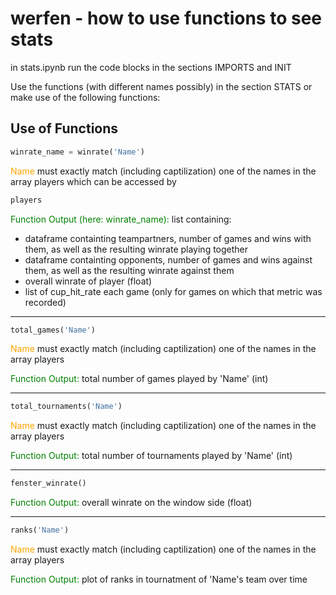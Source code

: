 # werfen - how to use functions to see stats

in stats.ipynb run the code blocks in the sections IMPORTS and INIT

Use the functions (with different names possibly) in the section STATS or make use of the following functions:

## Use of Functions

```python
winrate_name = winrate('Name')
``` 

<span style="color:orange">Name</span> must exactly match (including captilization) one of the names in the array players which can be accessed by

```python
players
``` 
<span style="color:green">Function Output (here: winrate_name):</span> list containing:
- dataframe containting teampartners, number of games and wins with them, as well as the resulting winrate playing together
- dataframe containting opponents, number of games and wins against them, as well as the resulting winrate against them
- overall winrate of player (float)
- list of cup_hit_rate each game (only for games on which that metric was recorded)

---

```python
total_games('Name')
``` 
<span style="color:orange">Name</span> must exactly match (including captilization) one of the names in the array players 

<span style="color:green">Function Output:</span> total number of games played by 'Name' (int)

---

```python
total_tournaments('Name')
``` 
<span style="color:orange">Name</span> must exactly match (including captilization) one of the names in the array players 

<span style="color:green">Function Output:</span> total number of tournaments played by 'Name' (int)

---

```python
fenster_winrate()
``` 
<span style="color:green">Function Output:</span> overall winrate on the window side (float)

---

```python
ranks('Name')
``` 
<span style="color:orange">Name</span> must exactly match (including captilization) one of the names in the array players 

<span style="color:green">Function Output:</span> plot of ranks in tournatment of 'Name's team over time

